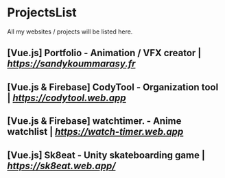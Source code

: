 # ProjectsList
All my websites / projects will be listed here.

[Vue.js] Portfolio - Animation / VFX creator |
*https://sandykoummarasy.fr*
-
[Vue.js & Firebase] CodyTool - Organization tool |
*https://codytool.web.app*
-
[Vue.js & Firebase] watchtimer. - Anime watchlist |
*https://watch-timer.web.app*
-
[Vue.js] Sk8eat - Unity skateboarding game |
*https://sk8eat.web.app/*
-
